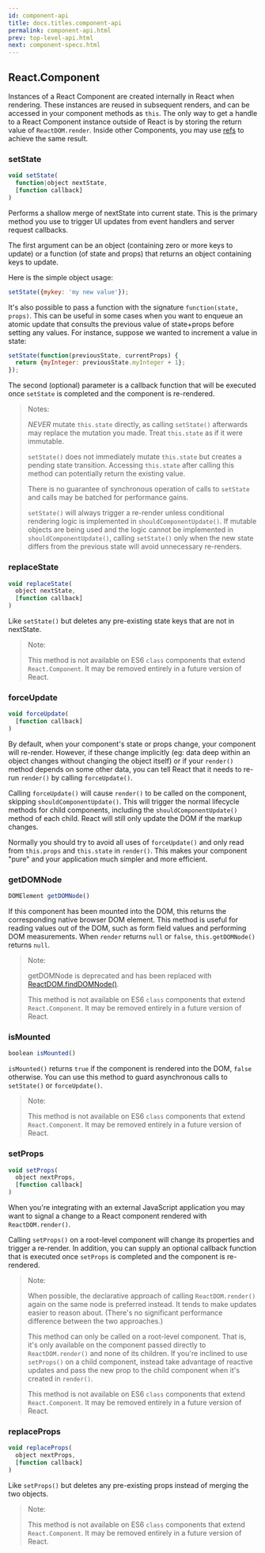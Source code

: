 ```yaml
---
id: component-api
title: docs.titles.component-api
permalink: component-api.html
prev: top-level-api.html
next: component-specs.html
---
```


## React.Component

Instances of a React Component are created internally in React when rendering. These instances are reused in subsequent renders, and can be accessed in your component methods as `this`. The only way to get a handle to a React Component instance outside of React is by storing the return value of `ReactDOM.render`. Inside other Components, you may use [refs](/react/docs/more-about-refs.html) to achieve the same result.


### setState

```javascript
void setState(
  function|object nextState,
  [function callback]
)
```
Performs a shallow merge of nextState into current state. This is the primary method you use to trigger UI updates from event handlers and server request callbacks.

The first argument can be an object (containing zero or more keys to update) or a function (of state and props) that returns an object containing keys to update.

Here is the simple object usage:

```javascript
setState({mykey: 'my new value'});
```

It's also possible to pass a function with the signature `function(state, props)`. This can be useful in some cases when you want to enqueue an atomic update that consults the previous value of state+props before setting any values.  For instance, suppose we wanted to increment a value in state:

```javascript
setState(function(previousState, currentProps) {
  return {myInteger: previousState.myInteger + 1};
});
```

The second (optional) parameter is a callback function that will be executed once `setState` is completed and the component is re-rendered.

> Notes:
>
> *NEVER* mutate `this.state` directly, as calling `setState()` afterwards may replace the mutation you made. Treat `this.state` as if it were immutable.
>
> `setState()` does not immediately mutate `this.state` but creates a pending state transition. Accessing `this.state` after calling this method can potentially return the existing value.
>
> There is no guarantee of synchronous operation of calls to `setState` and calls may be batched for performance gains.
>
> `setState()` will always trigger a re-render unless conditional rendering logic is implemented in `shouldComponentUpdate()`. If mutable objects are being used and the logic cannot be implemented in `shouldComponentUpdate()`, calling `setState()` only when the new state differs from the previous state will avoid unnecessary re-renders.


### replaceState

```javascript
void replaceState(
  object nextState,
  [function callback]
)
```

Like `setState()` but deletes any pre-existing state keys that are not in nextState.

> Note:
>
> This method is not available on ES6 `class` components that extend `React.Component`. It may be removed entirely in a future version of React.


### forceUpdate

```javascript
void forceUpdate(
  [function callback]
)
```

By default, when your component's state or props change, your component will re-render. However, if these change implicitly (eg: data deep within an object changes without changing the object itself) or if your `render()` method depends on some other data, you can tell React that it needs to re-run `render()` by calling `forceUpdate()`.

Calling `forceUpdate()` will cause `render()` to be called on the component, skipping `shouldComponentUpdate()`. This will trigger the normal lifecycle methods for child components, including the `shouldComponentUpdate()` method of each child. React will still only update the DOM if the markup changes.

Normally you should try to avoid all uses of `forceUpdate()` and only read from `this.props` and `this.state` in `render()`. This makes your component "pure" and your application much simpler and more efficient.


### getDOMNode

```javascript
DOMElement getDOMNode()
```

If this component has been mounted into the DOM, this returns the corresponding native browser DOM element. This method is useful for reading values out of the DOM, such as form field values and performing DOM measurements. When `render` returns `null` or `false`, `this.getDOMNode()` returns `null`.

> Note:
>
> getDOMNode is deprecated and has been replaced with [ReactDOM.findDOMNode()](/react/docs/top-level-api.html#reactdom.finddomnode).
>
> This method is not available on ES6 `class` components that extend `React.Component`. It may be removed entirely in a future version of React.


### isMounted

```javascript
boolean isMounted()
```

`isMounted()` returns `true` if the component is rendered into the DOM, `false` otherwise. You can use this method to guard asynchronous calls to `setState()` or `forceUpdate()`.

> Note:
>
> This method is not available on ES6 `class` components that extend `React.Component`. It may be removed entirely in a future version of React.


### setProps

```javascript
void setProps(
  object nextProps,
  [function callback]
)
```

When you're integrating with an external JavaScript application you may want to signal a change to a React component rendered with `ReactDOM.render()`.

Calling `setProps()` on a root-level component will change its properties and trigger a re-render. In addition, you can supply an optional callback function that is executed once `setProps` is completed and the component is re-rendered.

> Note:
>
> When possible, the declarative approach of calling `ReactDOM.render()` again on the same node is preferred instead. It tends to make updates easier to reason about. (There's no significant performance difference between the two approaches.)
>
> This method can only be called on a root-level component. That is, it's only available on the component passed directly to `ReactDOM.render()` and none of its children. If you're inclined to use `setProps()` on a child component, instead take advantage of reactive updates and pass the new prop to the child component when it's created in `render()`.
>
> This method is not available on ES6 `class` components that extend `React.Component`. It may be removed entirely in a future version of React.

### replaceProps

```javascript
void replaceProps(
  object nextProps,
  [function callback]
)
```

Like `setProps()` but deletes any pre-existing props instead of merging the two objects.

> Note:
>
> This method is not available on ES6 `class` components that extend `React.Component`. It may be removed entirely in a future version of React.

